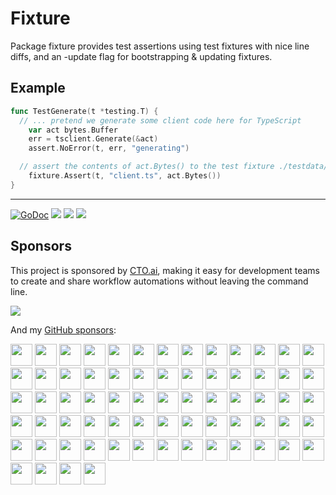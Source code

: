 # Fixture

Package fixture provides test assertions using test fixtures with nice line diffs, and an -update flag for bootstrapping & updating fixtures.

## Example

```go
func TestGenerate(t *testing.T) {
  // ... pretend we generate some client code here for TypeScript
	var act bytes.Buffer
	err = tsclient.Generate(&act)
	assert.NoError(t, err, "generating")

  // assert the contents of act.Bytes() to the test fixture ./testdata/client.ts
	fixture.Assert(t, "client.ts", act.Bytes())
}
```

---

[![GoDoc](https://godoc.org/github.com/tj/{PROJECT}?status.svg)](https://godoc.org/github.com/tj/{PROJECT})
![](https://img.shields.io/badge/license-MIT-blue.svg)
![](https://img.shields.io/badge/status-stable-green.svg)
![](https://github.com/tj/{PROJECT}/workflows/Tests/badge.svg)

## Sponsors

This project is sponsored by [CTO.ai](https://cto.ai/), making it easy for development teams to create and share workflow automations without leaving the command line.

[![](https://apex-software.imgix.net/github/sponsors/cto.png)](https://cto.ai/)

And my [GitHub sponsors](https://github.com/sponsors/tj):

[<img src="https://sponsors-api-u2fftug6kq-uc.a.run.app/sponsor/avatar/0" width="35">](https://sponsors-api-u2fftug6kq-uc.a.run.app/sponsor/profile/0)
[<img src="https://sponsors-api-u2fftug6kq-uc.a.run.app/sponsor/avatar/1" width="35">](https://sponsors-api-u2fftug6kq-uc.a.run.app/sponsor/profile/1)
[<img src="https://sponsors-api-u2fftug6kq-uc.a.run.app/sponsor/avatar/2" width="35">](https://sponsors-api-u2fftug6kq-uc.a.run.app/sponsor/profile/2)
[<img src="https://sponsors-api-u2fftug6kq-uc.a.run.app/sponsor/avatar/3" width="35">](https://sponsors-api-u2fftug6kq-uc.a.run.app/sponsor/profile/3)
[<img src="https://sponsors-api-u2fftug6kq-uc.a.run.app/sponsor/avatar/4" width="35">](https://sponsors-api-u2fftug6kq-uc.a.run.app/sponsor/profile/4)
[<img src="https://sponsors-api-u2fftug6kq-uc.a.run.app/sponsor/avatar/5" width="35">](https://sponsors-api-u2fftug6kq-uc.a.run.app/sponsor/profile/5)
[<img src="https://sponsors-api-u2fftug6kq-uc.a.run.app/sponsor/avatar/6" width="35">](https://sponsors-api-u2fftug6kq-uc.a.run.app/sponsor/profile/6)
[<img src="https://sponsors-api-u2fftug6kq-uc.a.run.app/sponsor/avatar/7" width="35">](https://sponsors-api-u2fftug6kq-uc.a.run.app/sponsor/profile/7)
[<img src="https://sponsors-api-u2fftug6kq-uc.a.run.app/sponsor/avatar/8" width="35">](https://sponsors-api-u2fftug6kq-uc.a.run.app/sponsor/profile/8)
[<img src="https://sponsors-api-u2fftug6kq-uc.a.run.app/sponsor/avatar/9" width="35">](https://sponsors-api-u2fftug6kq-uc.a.run.app/sponsor/profile/9)
[<img src="https://sponsors-api-u2fftug6kq-uc.a.run.app/sponsor/avatar/10" width="35">](https://sponsors-api-u2fftug6kq-uc.a.run.app/sponsor/profile/10)
[<img src="https://sponsors-api-u2fftug6kq-uc.a.run.app/sponsor/avatar/11" width="35">](https://sponsors-api-u2fftug6kq-uc.a.run.app/sponsor/profile/11)
[<img src="https://sponsors-api-u2fftug6kq-uc.a.run.app/sponsor/avatar/12" width="35">](https://sponsors-api-u2fftug6kq-uc.a.run.app/sponsor/profile/12)
[<img src="https://sponsors-api-u2fftug6kq-uc.a.run.app/sponsor/avatar/13" width="35">](https://sponsors-api-u2fftug6kq-uc.a.run.app/sponsor/profile/13)
[<img src="https://sponsors-api-u2fftug6kq-uc.a.run.app/sponsor/avatar/14" width="35">](https://sponsors-api-u2fftug6kq-uc.a.run.app/sponsor/profile/14)
[<img src="https://sponsors-api-u2fftug6kq-uc.a.run.app/sponsor/avatar/15" width="35">](https://sponsors-api-u2fftug6kq-uc.a.run.app/sponsor/profile/15)
[<img src="https://sponsors-api-u2fftug6kq-uc.a.run.app/sponsor/avatar/16" width="35">](https://sponsors-api-u2fftug6kq-uc.a.run.app/sponsor/profile/16)
[<img src="https://sponsors-api-u2fftug6kq-uc.a.run.app/sponsor/avatar/17" width="35">](https://sponsors-api-u2fftug6kq-uc.a.run.app/sponsor/profile/17)
[<img src="https://sponsors-api-u2fftug6kq-uc.a.run.app/sponsor/avatar/18" width="35">](https://sponsors-api-u2fftug6kq-uc.a.run.app/sponsor/profile/18)
[<img src="https://sponsors-api-u2fftug6kq-uc.a.run.app/sponsor/avatar/19" width="35">](https://sponsors-api-u2fftug6kq-uc.a.run.app/sponsor/profile/19)
[<img src="https://sponsors-api-u2fftug6kq-uc.a.run.app/sponsor/avatar/20" width="35">](https://sponsors-api-u2fftug6kq-uc.a.run.app/sponsor/profile/20)
[<img src="https://sponsors-api-u2fftug6kq-uc.a.run.app/sponsor/avatar/21" width="35">](https://sponsors-api-u2fftug6kq-uc.a.run.app/sponsor/profile/21)
[<img src="https://sponsors-api-u2fftug6kq-uc.a.run.app/sponsor/avatar/22" width="35">](https://sponsors-api-u2fftug6kq-uc.a.run.app/sponsor/profile/22)
[<img src="https://sponsors-api-u2fftug6kq-uc.a.run.app/sponsor/avatar/23" width="35">](https://sponsors-api-u2fftug6kq-uc.a.run.app/sponsor/profile/23)
[<img src="https://sponsors-api-u2fftug6kq-uc.a.run.app/sponsor/avatar/24" width="35">](https://sponsors-api-u2fftug6kq-uc.a.run.app/sponsor/profile/24)
[<img src="https://sponsors-api-u2fftug6kq-uc.a.run.app/sponsor/avatar/25" width="35">](https://sponsors-api-u2fftug6kq-uc.a.run.app/sponsor/profile/25)
[<img src="https://sponsors-api-u2fftug6kq-uc.a.run.app/sponsor/avatar/26" width="35">](https://sponsors-api-u2fftug6kq-uc.a.run.app/sponsor/profile/26)
[<img src="https://sponsors-api-u2fftug6kq-uc.a.run.app/sponsor/avatar/27" width="35">](https://sponsors-api-u2fftug6kq-uc.a.run.app/sponsor/profile/27)
[<img src="https://sponsors-api-u2fftug6kq-uc.a.run.app/sponsor/avatar/28" width="35">](https://sponsors-api-u2fftug6kq-uc.a.run.app/sponsor/profile/28)
[<img src="https://sponsors-api-u2fftug6kq-uc.a.run.app/sponsor/avatar/29" width="35">](https://sponsors-api-u2fftug6kq-uc.a.run.app/sponsor/profile/29)
[<img src="https://sponsors-api-u2fftug6kq-uc.a.run.app/sponsor/avatar/30" width="35">](https://sponsors-api-u2fftug6kq-uc.a.run.app/sponsor/profile/30)
[<img src="https://sponsors-api-u2fftug6kq-uc.a.run.app/sponsor/avatar/31" width="35">](https://sponsors-api-u2fftug6kq-uc.a.run.app/sponsor/profile/31)
[<img src="https://sponsors-api-u2fftug6kq-uc.a.run.app/sponsor/avatar/32" width="35">](https://sponsors-api-u2fftug6kq-uc.a.run.app/sponsor/profile/32)
[<img src="https://sponsors-api-u2fftug6kq-uc.a.run.app/sponsor/avatar/33" width="35">](https://sponsors-api-u2fftug6kq-uc.a.run.app/sponsor/profile/33)
[<img src="https://sponsors-api-u2fftug6kq-uc.a.run.app/sponsor/avatar/34" width="35">](https://sponsors-api-u2fftug6kq-uc.a.run.app/sponsor/profile/34)
[<img src="https://sponsors-api-u2fftug6kq-uc.a.run.app/sponsor/avatar/35" width="35">](https://sponsors-api-u2fftug6kq-uc.a.run.app/sponsor/profile/35)
[<img src="https://sponsors-api-u2fftug6kq-uc.a.run.app/sponsor/avatar/36" width="35">](https://sponsors-api-u2fftug6kq-uc.a.run.app/sponsor/profile/36)
[<img src="https://sponsors-api-u2fftug6kq-uc.a.run.app/sponsor/avatar/37" width="35">](https://sponsors-api-u2fftug6kq-uc.a.run.app/sponsor/profile/37)
[<img src="https://sponsors-api-u2fftug6kq-uc.a.run.app/sponsor/avatar/38" width="35">](https://sponsors-api-u2fftug6kq-uc.a.run.app/sponsor/profile/38)
[<img src="https://sponsors-api-u2fftug6kq-uc.a.run.app/sponsor/avatar/39" width="35">](https://sponsors-api-u2fftug6kq-uc.a.run.app/sponsor/profile/39)
[<img src="https://sponsors-api-u2fftug6kq-uc.a.run.app/sponsor/avatar/40" width="35">](https://sponsors-api-u2fftug6kq-uc.a.run.app/sponsor/profile/40)
[<img src="https://sponsors-api-u2fftug6kq-uc.a.run.app/sponsor/avatar/41" width="35">](https://sponsors-api-u2fftug6kq-uc.a.run.app/sponsor/profile/41)
[<img src="https://sponsors-api-u2fftug6kq-uc.a.run.app/sponsor/avatar/42" width="35">](https://sponsors-api-u2fftug6kq-uc.a.run.app/sponsor/profile/42)
[<img src="https://sponsors-api-u2fftug6kq-uc.a.run.app/sponsor/avatar/43" width="35">](https://sponsors-api-u2fftug6kq-uc.a.run.app/sponsor/profile/43)
[<img src="https://sponsors-api-u2fftug6kq-uc.a.run.app/sponsor/avatar/44" width="35">](https://sponsors-api-u2fftug6kq-uc.a.run.app/sponsor/profile/44)
[<img src="https://sponsors-api-u2fftug6kq-uc.a.run.app/sponsor/avatar/45" width="35">](https://sponsors-api-u2fftug6kq-uc.a.run.app/sponsor/profile/45)
[<img src="https://sponsors-api-u2fftug6kq-uc.a.run.app/sponsor/avatar/46" width="35">](https://sponsors-api-u2fftug6kq-uc.a.run.app/sponsor/profile/46)
[<img src="https://sponsors-api-u2fftug6kq-uc.a.run.app/sponsor/avatar/47" width="35">](https://sponsors-api-u2fftug6kq-uc.a.run.app/sponsor/profile/47)
[<img src="https://sponsors-api-u2fftug6kq-uc.a.run.app/sponsor/avatar/48" width="35">](https://sponsors-api-u2fftug6kq-uc.a.run.app/sponsor/profile/48)
[<img src="https://sponsors-api-u2fftug6kq-uc.a.run.app/sponsor/avatar/49" width="35">](https://sponsors-api-u2fftug6kq-uc.a.run.app/sponsor/profile/49)
[<img src="https://sponsors-api-u2fftug6kq-uc.a.run.app/sponsor/avatar/50" width="35">](https://sponsors-api-u2fftug6kq-uc.a.run.app/sponsor/profile/50)
[<img src="https://sponsors-api-u2fftug6kq-uc.a.run.app/sponsor/avatar/51" width="35">](https://sponsors-api-u2fftug6kq-uc.a.run.app/sponsor/profile/51)
[<img src="https://sponsors-api-u2fftug6kq-uc.a.run.app/sponsor/avatar/52" width="35">](https://sponsors-api-u2fftug6kq-uc.a.run.app/sponsor/profile/52)
[<img src="https://sponsors-api-u2fftug6kq-uc.a.run.app/sponsor/avatar/53" width="35">](https://sponsors-api-u2fftug6kq-uc.a.run.app/sponsor/profile/53)
[<img src="https://sponsors-api-u2fftug6kq-uc.a.run.app/sponsor/avatar/54" width="35">](https://sponsors-api-u2fftug6kq-uc.a.run.app/sponsor/profile/54)
[<img src="https://sponsors-api-u2fftug6kq-uc.a.run.app/sponsor/avatar/55" width="35">](https://sponsors-api-u2fftug6kq-uc.a.run.app/sponsor/profile/55)
[<img src="https://sponsors-api-u2fftug6kq-uc.a.run.app/sponsor/avatar/56" width="35">](https://sponsors-api-u2fftug6kq-uc.a.run.app/sponsor/profile/56)
[<img src="https://sponsors-api-u2fftug6kq-uc.a.run.app/sponsor/avatar/57" width="35">](https://sponsors-api-u2fftug6kq-uc.a.run.app/sponsor/profile/57)
[<img src="https://sponsors-api-u2fftug6kq-uc.a.run.app/sponsor/avatar/58" width="35">](https://sponsors-api-u2fftug6kq-uc.a.run.app/sponsor/profile/58)
[<img src="https://sponsors-api-u2fftug6kq-uc.a.run.app/sponsor/avatar/59" width="35">](https://sponsors-api-u2fftug6kq-uc.a.run.app/sponsor/profile/59)
[<img src="https://sponsors-api-u2fftug6kq-uc.a.run.app/sponsor/avatar/60" width="35">](https://sponsors-api-u2fftug6kq-uc.a.run.app/sponsor/profile/60)
[<img src="https://sponsors-api-u2fftug6kq-uc.a.run.app/sponsor/avatar/61" width="35">](https://sponsors-api-u2fftug6kq-uc.a.run.app/sponsor/profile/61)
[<img src="https://sponsors-api-u2fftug6kq-uc.a.run.app/sponsor/avatar/62" width="35">](https://sponsors-api-u2fftug6kq-uc.a.run.app/sponsor/profile/62)
[<img src="https://sponsors-api-u2fftug6kq-uc.a.run.app/sponsor/avatar/63" width="35">](https://sponsors-api-u2fftug6kq-uc.a.run.app/sponsor/profile/63)
[<img src="https://sponsors-api-u2fftug6kq-uc.a.run.app/sponsor/avatar/64" width="35">](https://sponsors-api-u2fftug6kq-uc.a.run.app/sponsor/profile/64)
[<img src="https://sponsors-api-u2fftug6kq-uc.a.run.app/sponsor/avatar/65" width="35">](https://sponsors-api-u2fftug6kq-uc.a.run.app/sponsor/profile/65)
[<img src="https://sponsors-api-u2fftug6kq-uc.a.run.app/sponsor/avatar/66" width="35">](https://sponsors-api-u2fftug6kq-uc.a.run.app/sponsor/profile/66)
[<img src="https://sponsors-api-u2fftug6kq-uc.a.run.app/sponsor/avatar/67" width="35">](https://sponsors-api-u2fftug6kq-uc.a.run.app/sponsor/profile/67)
[<img src="https://sponsors-api-u2fftug6kq-uc.a.run.app/sponsor/avatar/68" width="35">](https://sponsors-api-u2fftug6kq-uc.a.run.app/sponsor/profile/68)
